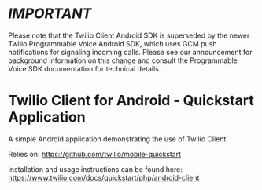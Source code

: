 # *IMPORTANT*

Please note that the Twilio Client Android SDK is superseded by the newer Twilio Programmable Voice 
Android SDK, which uses GCM push notifications for signaling incoming calls. Please see our announcement 
for background information on this change and consult the Programmable Voice SDK documentation for 
technical details.


# Twilio Client for Android - Quickstart Application

A simple Android application demonstrating the use of Twilio Client. 

Relies on: https://github.com/twilio/mobile-quickstart

Installation and usage instructions can be found here: https://www.twilio.com/docs/quickstart/php/android-client
